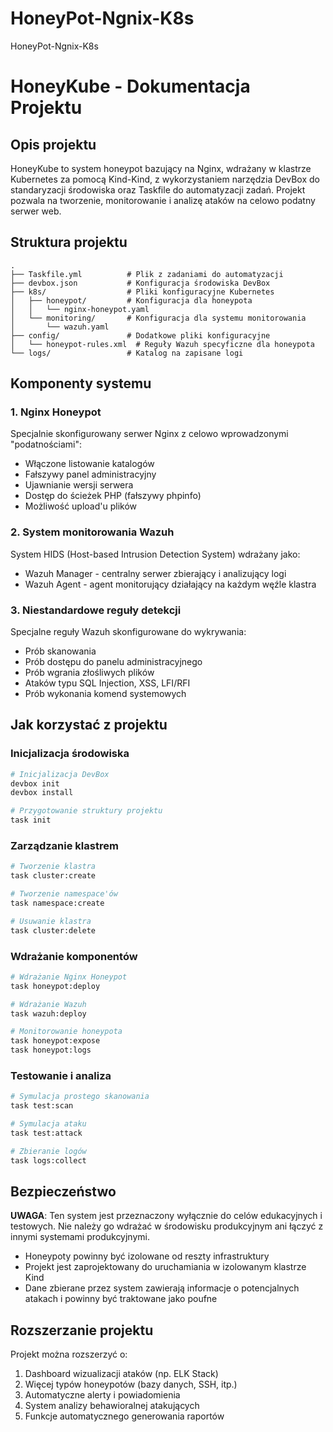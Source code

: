 # HoneyPot-Ngnix-K8s
HoneyPot-Ngnix-K8s
# HoneyKube - Dokumentacja Projektu

## Opis projektu

HoneyKube to system honeypot bazujący na Nginx, wdrażany w klastrze Kubernetes za pomocą Kind-Kind, z wykorzystaniem narzędzia DevBox do standaryzacji środowiska oraz Taskfile do automatyzacji zadań. Projekt pozwala na tworzenie, monitorowanie i analizę ataków na celowo podatny serwer web.

## Struktura projektu

```
.
├── Taskfile.yml          # Plik z zadaniami do automatyzacji
├── devbox.json           # Konfiguracja środowiska DevBox
├── k8s/                  # Pliki konfiguracyjne Kubernetes
│   ├── honeypot/         # Konfiguracja dla honeypota
│   │   └── nginx-honeypot.yaml
│   └── monitoring/       # Konfiguracja dla systemu monitorowania
│       └── wazuh.yaml
├── config/               # Dodatkowe pliki konfiguracyjne
│   └── honeypot-rules.xml  # Reguły Wazuh specyficzne dla honeypota
└── logs/                 # Katalog na zapisane logi
```

## Komponenty systemu

### 1. Nginx Honeypot

Specjalnie skonfigurowany serwer Nginx z celowo wprowadzonymi "podatnościami":

- Włączone listowanie katalogów
- Fałszywy panel administracyjny
- Ujawnianie wersji serwera
- Dostęp do ścieżek PHP (fałszywy phpinfo)
- Możliwość upload'u plików

### 2. System monitorowania Wazuh

System HIDS (Host-based Intrusion Detection System) wdrażany jako:

- Wazuh Manager - centralny serwer zbierający i analizujący logi
- Wazuh Agent - agent monitorujący działający na każdym węźle klastra

### 3. Niestandardowe reguły detekcji

Specjalne reguły Wazuh skonfigurowane do wykrywania:

- Prób skanowania
- Prób dostępu do panelu administracyjnego
- Prób wgrania złośliwych plików
- Ataków typu SQL Injection, XSS, LFI/RFI
- Prób wykonania komend systemowych

## Jak korzystać z projektu

### Inicjalizacja środowiska

```bash
# Inicjalizacja DevBox
devbox init
devbox install

# Przygotowanie struktury projektu
task init
```

### Zarządzanie klastrem

```bash
# Tworzenie klastra
task cluster:create

# Tworzenie namespace'ów
task namespace:create

# Usuwanie klastra
task cluster:delete
```

### Wdrażanie komponentów

```bash
# Wdrażanie Nginx Honeypot
task honeypot:deploy

# Wdrażanie Wazuh
task wazuh:deploy

# Monitorowanie honeypota
task honeypot:expose
task honeypot:logs
```

### Testowanie i analiza

```bash
# Symulacja prostego skanowania
task test:scan

# Symulacja ataku
task test:attack

# Zbieranie logów
task logs:collect
```

## Bezpieczeństwo

**UWAGA**: Ten system jest przeznaczony wyłącznie do celów edukacyjnych i testowych. Nie należy go wdrażać w środowisku produkcyjnym ani łączyć z innymi systemami produkcyjnymi.

- Honeypoty powinny być izolowane od reszty infrastruktury
- Projekt jest zaprojektowany do uruchamiania w izolowanym klastrze Kind
- Dane zbierane przez system zawierają informacje o potencjalnych atakach i powinny być traktowane jako poufne

## Rozszerzanie projektu

Projekt można rozszerzyć o:

1. Dashboard wizualizacji ataków (np. ELK Stack)
2. Więcej typów honeypotów (bazy danych, SSH, itp.)
3. Automatyczne alerty i powiadomienia
4. System analizy behawioralnej atakujących
5. Funkcje automatycznego generowania raportów